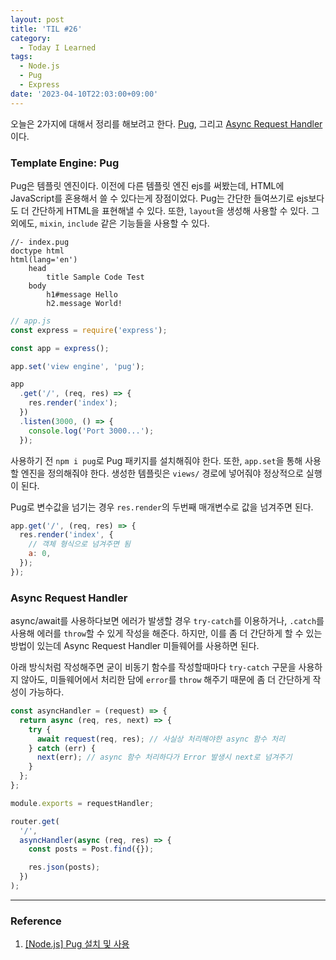 ```yaml
---
layout: post
title: 'TIL #26'
category:
  - Today I Learned
tags:
  - Node.js
  - Pug
  - Express
date: '2023-04-10T22:03:00+09:00'
---
```


오늘은 2가지에 대해서 정리를 해보려고 한다. <u>Pug</u>, 그리고 <u>Async Request Handler</u>이다.

### Template Engine: Pug

Pug은 템플릿 엔진이다. 이전에 다른 템플릿 엔진 ejs를 써봤는데, HTML에 JavaScript를 혼용해서 쓸 수 있다는게 장점이었다. Pug는 간단한 들여쓰기로 ejs보다도 더 간단하게 HTML을 표현해낼 수 있다. 또한, `layout`을 생성해 사용할 수 있다. 그 외에도, `mixin`, `include` 같은 기능들을 사용할 수 있다.

```pug
//- index.pug
doctype html
html(lang='en')
    head
        title Sample Code Test
    body
        h1#message Hello
        h2.message World!
```

```js
// app.js
const express = require('express');

const app = express();

app.set('view engine', 'pug');

app
  .get('/', (req, res) => {
    res.render('index');
  })
  .listen(3000, () => {
    console.log('Port 3000...');
  });
```

사용하기 전 `npm i pug`로 Pug 패키지를 설치해줘야 한다. 또한, `app.set`을 통해 사용할 엔진을 정의해줘야 한다. 생성한 템플릿은 `views/` 경로에 넣어줘야 정상적으로 실행이 된다.

Pug로 변수값을 넘기는 경우 `res.render`의 두번째 매개변수로 값을 넘겨주면 된다.

```js
app.get('/', (req, res) => {
  res.render('index', {
    // 객체 형식으로 넘겨주면 됨
    a: 0,
  });
});
```

### Async Request Handler

async/await를 사용하다보면 에러가 발생할 경우 `try-catch`를 이용하거나, `.catch`를 사용해 에러를 `throw`할 수 있게 작성을 해준다. 하지만, 이를 좀 더 간단하게 할 수 있는 방법이 있는데 Async Request Handler 미들웨어를 사용하면 된다.

아래 방식처럼 작성해주면 굳이 비동기 함수를 작성할때마다 `try-catch` 구문을 사용하지 않아도, 미들웨어에서 처리한 담에 `error`를 `throw` 해주기 때문에 좀 더 간단하게 작성이 가능하다.

```js
const asyncHandler = (request) => {
  return async (req, res, next) => {
    try {
      await request(req, res); // 사실상 처리해야한 async 함수 처리
    } catch (err) {
      next(err); // async 함수 처리하다가 Error 발생시 next로 넘겨주기
    }
  };
};

module.exports = requestHandler;
```

```js
router.get(
  '/',
  asyncHandler(async (req, res) => {
    const posts = Post.find({});

    res.json(posts);
  })
);
```

---

### Reference

1. [[Node.js] Pug 설치 및 사용](https://choice91.tistory.com/27)
